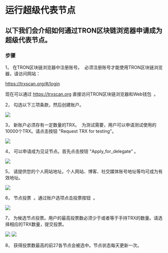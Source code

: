 # 运行超级代表节点

## 以下我们会介绍如何通过TRON区块链浏览器申请成为超级代表节点。

### 步骤

1， 在TRON区块链浏览器中注册账号。  必须注册账号才能使用TRON区块链浏览器，请访问网站：    

   https://trxscan.org/#/login  

   现在可以通过 https://trxscan.org 直接访问TRON区块链浏览器和Web钱包  。

2， 勾选以下三项条款，然后创建账户。

![](https://raw.githubusercontent.com/ybhgenius/Documentation/master/images/running_a_delegate/create_account.png)

3， 新账户必须存有一定数量的TRX。  为测试需要，用户可以申请测试使用的10000个TRX。请点击按钮 "Request TRX for testing"。          

![](https://raw.githubusercontent.com/ybhgenius/Documentation/master/images/running_a_delegate/request_for_testing.png)    

4， 可以申请成为见证节点。首先点击按钮 "Apply_for_delegate” 。       

![](https://raw.githubusercontent.com/ybhgenius/Documentation/master/images/running_a_delegate/apply_for_delegate.png)   

5， 请提供您的个人网站地址。个人网站、博客、社交媒体账号地址等均可成为有效地址。  

![](https://raw.githubusercontent.com/ybhgenius/Documentation/master/images/running_a_delegate/personal_address.png)    

6， 节点投票  。通过账户选项点击投票按钮  。

![](https://raw.githubusercontent.com/ybhgenius/Documentation/master/images/running_a_delegate/votes.png)

7， 为候选节点投票。用户的最高投票数必须少于或者等于手持TRX的数量。请选择相应的TRX数量，提交投票。   

![](https://raw.githubusercontent.com/ybhgenius/Documentation/master/images/running_a_delegate/submit_votes_1.png)
![](https://raw.githubusercontent.com/ybhgenius/Documentation/master/images/running_a_delegate/submit_votes_2.png)

8， 获得投票数最高的前27各节点会被选中。节点状态每天更新一次。
